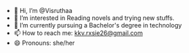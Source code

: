 - 👋 Hi, I’m @Visruthaa
- 👀 I’m interested in Reading novels and trying new stuffs.
- 🌱 I’m currently pursuing a Bachelor's degree in technology 
- 📫 How to reach me: kkv.rxsie26@gmail.com
- 😄 Pronouns: she/her


<!---
Visruthaa2697/Visruthaa2697 is a ✨ special ✨ repository because its `README.md` (this file) appears on your GitHub profile.
You can click the Preview link to take a look at your changes.
--->

